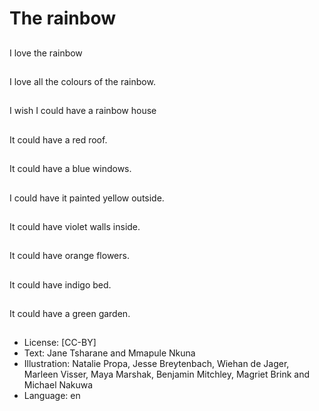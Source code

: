 # The rainbow

##
I love the rainbow

##
I love all the colours of
the rainbow.

##
I wish I could have a
rainbow house

##
It could have a red roof.

##
It could have a blue
windows.

##
I could have it painted yellow
outside.

##
It could have violet
walls inside.

##
It could have orange
flowers.

##
It could have indigo bed.

##
It could have a green
garden.

##
* License: [CC-BY]
* Text: Jane Tsharane and Mmapule Nkuna
* Illustration: Natalie Propa, Jesse Breytenbach, Wiehan de Jager, Marleen Visser, Maya Marshak, Benjamin Mitchley, Magriet Brink and Michael Nakuwa
* Language: en

